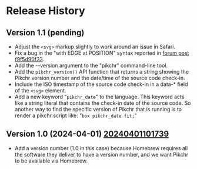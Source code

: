 # Release History

## Version 1.1 (pending)

  *  Adjust the `<svg>` markup slightly to work around an issue in Safari.
  *  Fix a bug in the "with EDGE at POSITION" syntax reported in
     [forum post f9f5d90f33](/forumpost/f9f5d90f33).
  *  Add the --version argument to the "pikchr" command-line tool.
  *  Add the `pikchr_version()` API function that returns a string showing
     the Pikchr version number and the date/time of the source code check-in.
  *  Include the ISO timestamp of the source code check-in in a data-*
     field of the `<svg>` element.
  *  Add a new keyword "`pikchr_date`" to the language.  This keyword acts
     like a string literal that contains the check-in date of the source code.
     So another way to find the specific version of Pikchr that is running is
     to render a pikchr script like: "`box pikchr_date fit;`"

## Version 1.0 (2024-04-01) [20240401101739](/info/20240401101739)

  *  Add a version number (1.0 in this case) because
     Homebrew requires all the software they deliver to
     have a version number, and we want Pikchr to be
     available via Homebrew.
